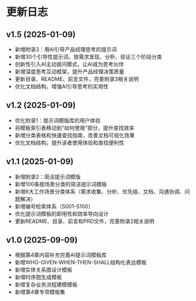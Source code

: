 # 更新日志

## v1.5 (2025-01-09)
- 新增附录3：用AI引导产品经理思考的提示词
- 新增30个引导性提示词，按需求发现、分析、验证三个阶段分类
- 创新性引入AI主动提问模式，让AI成为思考伙伴
- 新增深度思考互动框架，提升产品经理决策质量
- 更新目录、README、前言文件，完善附录3相关说明
- 优化文档结构，增强AI引导思考的实用性

## v1.2 (2025-01-09)
- 优化附录1：提示词模版库的用户体验
- 将模板索引表移动到"如何使用"部分，提升查找效率
- 新增分类表格和快速查找指南，改善文档可视化效果
- 优化文档结构，提升读者使用体验和查找便利性

## v1.1 (2025-01-09)
- 新增附录2：简洁提示词模版
- 新增100条按场景分类的简洁提示词模板
- 新增6大工作场景分类体系（需求收集、分析、优先级、文档、沟通协调、问题解决）
- 新增编号检索体系（S001-S100）
- 优化提示词模板的即用性和效率导向设计
- 更新README、目录、前言和PRD文件，完善附录2相关说明

## v1.0 (2025-09-09)
- 根据第4章内容补充完善AI提示词模板库
- 新增WHO-GIVEN-WHEN-THEN-SHALL结构化表达模板
- 新增实体关系图设计模板
- 新增时序图生成模板
- 新增复杂业务流程建模模板
- 新增第4章专项模板集
